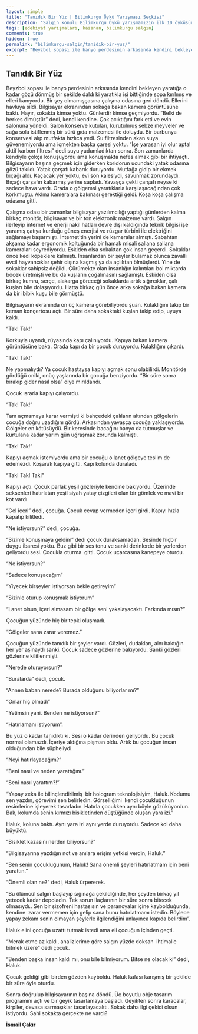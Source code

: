 ```yaml
---
layout: simple
title: "Tanıdık Bir Yüz | Bilimkurgu Öykü Yarışması Seçkisi"
description: "Salgın konulu Bilimkurgu Öykü yarışmamızın ilk 10 öyküsünden biri İsmail Çakır'ın Tanıdık Bir Yüz öyküsü"
tags: [edebiyat yarışmaları, kazanan, bilimkurgu salgın]
comments: true
hidden: true
permalink: "bilimkurgu-salgin/tanidik-bir-yuz/"
excerpt: "Beyzbol sopası ile banyo perdesinin arkasında kendini bekleyen yaratığa o kadar gözü dönmüş bir şekilde daldı ki yaratıkla işi bittiğinde sopa kırılmış ve elleri kanıyordu. Bir şey olmamışçasına çalışma odasına geri döndü. Ellerini havluya sildi. Bilgisayar ekranından sokağa bakan kamera görüntüsüne baktı. Hayır, sokakta kimse yoktu. Günlerdir kimse geçmiyordu. “Belki de herkes ölmüştür” dedi, kendi kendine. Çok acıktığını fark etti ve evin salonuna yöneldi. Salon konserve kutuları, kurutulmuş sebze meyveler ve sağa sola istiflenmiş bir sürü gıda malzemesi ile doluydu. Bir barbunya konservesi alıp mutfakta hızlıca yedi. Su filtresinden akan suya güvenemiyordu ama içmekten başka çaresi yoktu. “İşe yarasan iyi olur aptal aktif karbon filtresi” dedi suyu yudumladıktan sonra. Son zamanlarda kendiyle çokça konuşuyordu ama konuşmakta nefes almak gibi bir ihtiyaçtı. Bilgisayarın başına geçmek için giderken koridorun ucundaki yatak odasına gözü takıldı. Yatak çarşafı kabarık duruyordu. Mutfağa gidip bir ekmek bıçağı aldı. Kaçacak yer yoktu, evi son kalesiydi, savunmak zorundaydı. Bıçağı çarşafın kabarmış yerine sapladı. Yavaşça çekti çarşafı neyse ki sadece hava vardı. Orada o gölgemsi yaratıklarla karşılaşacağından çok korkmuştu. Aklına kameralara bakması gerektiği geldi. Koşa koşa çalışma odasına gitti."
---
```


## Tanıdık Bir Yüz

Beyzbol sopası ile banyo perdesinin arkasında kendini bekleyen yaratığa o kadar gözü dönmüş bir şekilde daldı ki yaratıkla işi bittiğinde sopa kırılmış ve elleri kanıyordu. Bir şey olmamışçasına çalışma odasına geri döndü. Ellerini havluya sildi. Bilgisayar ekranından sokağa bakan kamera görüntüsüne baktı. Hayır, sokakta kimse yoktu. Günlerdir kimse geçmiyordu. “Belki de herkes ölmüştür” dedi, kendi kendine. Çok acıktığını fark etti ve evin salonuna yöneldi. Salon konserve kutuları, kurutulmuş sebze meyveler ve sağa sola istiflenmiş bir sürü gıda malzemesi ile doluydu. Bir barbunya konservesi alıp mutfakta hızlıca yedi. Su filtresinden akan suya güvenemiyordu ama içmekten başka çaresi yoktu. “İşe yarasan iyi olur aptal aktif karbon filtresi” dedi suyu yudumladıktan sonra. Son zamanlarda kendiyle çokça konuşuyordu ama konuşmakta nefes almak gibi bir ihtiyaçtı. Bilgisayarın başına geçmek için giderken koridorun ucundaki yatak odasına gözü takıldı. Yatak çarşafı kabarık duruyordu. Mutfağa gidip bir ekmek bıçağı aldı. Kaçacak yer yoktu, evi son kalesiydi, savunmak zorundaydı. Bıçağı çarşafın kabarmış yerine sapladı. Yavaşça çekti çarşafı neyse ki sadece hava vardı. Orada o gölgemsi yaratıklarla karşılaşacağından çok korkmuştu. Aklına kameralara bakması gerektiği geldi. Koşa koşa çalışma odasına gitti.  

Çalışma odası bir zamanlar bilgisayar yazılımcılığı yaptığı günlerden kalma birkaç monitör, bilgisayar ve bir ton elektronik malzeme vardı. Salgın ilerleyip internet ve enerji nakil hatları devre dışı kaldığında teknik bilgisi işe yaramış çatıya kurduğu güneş enerjisi ve rüzgar türbini ile elektriğini sağlamayı başarmıştı. İnternet'tin yerini de kameralar almıştı. Sabahtan akşama kadar ergonomik koltuğunda bir hamak misali sallana sallana kameraları seyrediyordu. Eskiden olsa sokaktan çok insan geçerdi. Sokaklar önce kedi köpeklere kalmıştı. İnsanlardan bir şeyler bulamaz olunca zavallı evcil hayvancıklar şehir dışına kaçmış ya da açlıktan ölmüşlerdi. Yine de sokaklar sahipsiz değildi. Çürümekte olan insanlığın kalıntıları bol miktarda böcek üretmişti ve bu da kuşların çoğalmasını sağlamıştı. Eskiden olsa birkaç kumru, serçe, alakarga göreceği sokaklarda artık sığırcıklar, çalı kuşları bile dolaşıyordu. Hatta birkaç gün önce arka sokağa bakan kamera da bir ibibik kuşu bile görmüştü.  

Bilgisayarın ekranında on üç kamera görebiliyordu şuan. Kulaklığını takıp bir keman konçertosu açtı. Bir süre daha sokaktaki kuşları takip edip, uyuya kaldı.  

“Tak! Tak!”  

Korkuyla uyandı, rüyasında kapı çalınıyordu. Kapıya bakan kamera görüntüsüne baktı. Orada kapı da bir çocuk duruyordu. Kulaklığını çıkardı.  

“Tak! Tak!”  

Ne yapmalıydı? Ya çocuk hastaysa kapıyı açmak sonu olabilirdi. Monitörde gördüğü oniki, onüç yaşlarında bir çocuğa benziyordu. “Bir süre sonra bırakıp gider nasıl olsa” diye mırıldandı.  

Çocuk ısrarla kapıyı çalıyordu.  

“Tak! Tak!”  

Tam açmamaya karar vermişti ki bahçedeki çalıların altından gölgelerin çocuğa doğru uzadığını gördü. Arkasından yavaşça çocuğa yaklaşıyordu. Gölgeler en kötüsüydü. Bir keresinde bacağını banyo da tutmuşlar ve kurtulana kadar yarım gün uğraşmak zorunda kalmıştı.  

“Tak! Tak!”  

Kapıyı açmak istemiyordu ama bir çocuğu o lanet gölgeye teslim de edemezdi. Koşarak kapıya gitti. Kapı kolunda duraladı.  

“Tak! Tak! Tak!”  

Kapıyı açtı. Çocuk parlak yeşil gözleriyle kendine bakıyordu. Üzerinde seksenleri hatırlatan yeşil siyah yatay çizgileri olan bir gömlek ve mavi bir kot vardı.  

“Gel içeri” dedi, çocuğa. Çocuk cevap vermeden içeri girdi. Kapıyı hızla kapatıp kilitledi.  

“Ne istiyorsun?” dedi, çocuğa.  

“Sizinle konuşmaya geldim” dedi çocuk duraksamadan. Sesinde hiçbir duygu ibaresi yoktu. Buz gibi bir ses tonu ve sanki derinlerde bir yerlerden geliyordu sesi. Çocukla oturma  gitti. Çocuk uçarcasına kanepeye oturdu.  

“Ne istiyorsun?”  

“Sadece konuşacağım”  

“Yiyecek birşeyler istiyorsan bekle getireyim”  

“Sizinle oturup konuşmak istiyorum”  

“Lanet olsun, içeri almasam bir gölge seni yakalayacaktı. Farkında mısın?”  

Çocuğun yüzünde hiç bir tepki oluşmadı.  

“Gölgeler sana zarar veremez.”  

Çocuğun yüzünde tanıdık bir şeyler vardı. Gözleri, dudakları, alnı baktığın her yer aşinaydı sanki. Çocuk sadece gözlerine bakıyordu. Sanki gözleri gözlerine kilitlenmişti.  

“Nerede oturuyorsun?”  

“Buralarda” dedi, çocuk.  

“Annen baban nerede? Burada olduğunu biliyorlar mı?”  

“Onlar hiç olmadı”  

“Yetimsin yani. Benden ne istiyorsun?”  

“Hatırlamanı istiyorum”.  

Bu yüz o kadar tanıdıktı ki. Sesi o kadar derinden geliyordu. Bu çocuk normal olamazdı. İçeriye aldığına pişman oldu. Artık bu çocuğun insan olduğundan bile şüpheliydi.  

“Neyi hatırlayacağım?”  

“Beni nasıl ve neden yarattığını.”  

“Seni nasıl yarattım?!”  

“Yapay zeka ile bilinçlendirilmiş  bir hologram teknolojisiyim, Haluk. Kodumu sen yazdın, görevimi sen belirledin. Görselliğimi  kendi çocukluğunun resimlerine işleyerek tasarladın. Hatırla çocukken aynı böyle gözüküyordun. Bak, kolumda senin kırmızı bisikletinden düştüğünde oluşan yara izi.”  

Haluk, koluna baktı. Aynı yara izi aynı yerde duruyordu. Sadece kol daha büyüktü.  

“Bisiklet kazasını nerden biliyorsun?”  

“Bilgisayarına yazdığın not ve anılara erişim yetkisi verdin, Haluk.”  

“Ben senin çocukluğunum, Haluk! Sana önemli şeyleri hatırlatmam için beni yarattın.”  

“Önemli olan ne?” dedi, Haluk ürpererek.  

“Bu ölümcül salgın başlayıp sığınağa çekildiğinde, her şeyden birkaç yıl yetecek kadar depoladın. Tek sorun ilaçlarının bir süre sonra bitecek olmasıydı.. Sen bir şizofreni hastasısın ve paranoyalar içine kaybolduğunda, kendine  zarar vermemen için gelip sana bunu hatırlatmamı istedin. Böylece yapay zekam senin olmayan şeylerle ilgilendiğini anlayınca kapıda belirdim”.  

Haluk elini çocuğa uzattı tutmak istedi ama eli çocuğun içinden geçti.  

“Merak etme az kaldı, analizlerime göre salgın yüzde doksan  ihtimalle bitmek üzere” dedi çocuk.  

“Benden başka insan kaldı mı, onu bile bilmiyorum. Bitse ne olacak ki” dedi, Haluk.  

Çocuk geldiği gibi birden gözden kayboldu. Haluk kafası karışmış bir şekilde bir süre öyle oturdu.  

Sonra doğrulup bilgisayarının başına döndü. Üç boyutlu obje tasarım programını açtı ve bir geyik tasarlamaya başladı. Geyikten sonra karacalar, kirpiler, devasa sarmaşıklar tasarlayacaktı. Sokak daha ilgi çekici olsun istiyordu. Sahi sokakta gerçekte ne vardı?  

**İsmail Çakır**

